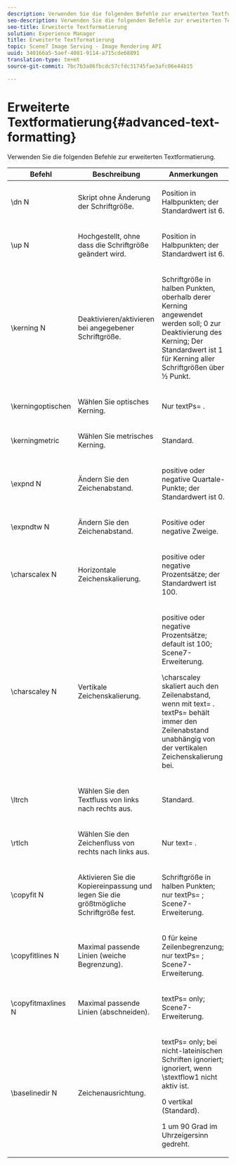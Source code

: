 ```yaml
---
description: Verwenden Sie die folgenden Befehle zur erweiterten Textformatierung.
seo-description: Verwenden Sie die folgenden Befehle zur erweiterten Textformatierung.
seo-title: Erweiterte Textformatierung
solution: Experience Manager
title: Erweiterte Textformatierung
topic: Scene7 Image Serving - Image Rendering API
uuid: 340166a5-5aef-4081-9114-a715cde68891
translation-type: tm+mt
source-git-commit: 7bc7b3a86fbcdc57cfdc31745fae3afc06e44b15

---
```



# Erweiterte Textformatierung{#advanced-text-formatting}

Verwenden Sie die folgenden Befehle zur erweiterten Textformatierung.

<table id="table_43B2EB887C0F471BB60C23B570E7D3D2"> 
 <thead> 
  <tr> 
   <th class="entry"> Befehl </th> 
   <th class="entry"> Beschreibung </th> 
   <th class="entry"> Anmerkungen </th> 
  </tr> 
 </thead>
 <tbody> 
  <tr> 
   <td> <span class="codeph"> \dn <span class="varname"> N </span></span> </td> 
   <td> <p>Skript ohne Änderung der Schriftgröße. </p> </td> 
   <td> <p>Position in Halbpunkten; der Standardwert ist 6. </p> </td> 
  </tr> 
  <tr> 
   <td> <span class="codeph"> \up <span class="varname"> N </span></span> </td> 
   <td> <p>Hochgestellt, ohne dass die Schriftgröße geändert wird. </p> </td> 
   <td> <p>Position in Halbpunkten; der Standardwert ist 6. </p> </td> 
  </tr> 
  <tr> 
   <td> <span class="codeph"> \kerning <span class="varname"> N </span></span> </td> 
   <td> <p>Deaktivieren/aktivieren bei angegebener Schriftgröße. </p> </td> 
   <td> <p>Schriftgröße in halben Punkten, oberhalb derer Kerning angewendet werden soll; 0 zur Deaktivierung des Kerning; Der Standardwert ist 1 für Kerning aller Schriftgrößen über ½ Punkt. </p> </td> 
  </tr> 
  <tr> 
   <td> <span class="codeph"> \kerningoptischen </span> </td> 
   <td> <p>Wählen Sie optisches Kerning. </p> </td> 
   <td> <p> <span class="codeph"> Nur textPs= </span> . </p> </td> 
  </tr> 
  <tr> 
   <td> <span class="codeph"> \kerningmetric </span> </td> 
   <td> <p>Wählen Sie metrisches Kerning. </p> </td> 
   <td> <p>Standard. </p> </td> 
  </tr> 
  <tr> 
   <td> <span class="codeph"> \expnd <span class="varname"> N </span></span> </td> 
   <td> <p>Ändern Sie den Zeichenabstand. </p> </td> 
   <td> <p>positive oder negative Quartale-Punkte; der Standardwert ist 0. </p> </td> 
  </tr> 
  <tr> 
   <td> <span class="codeph"> \expndtw <span class="varname"> N </span></span> </td> 
   <td> <p>Ändern Sie den Zeichenabstand. </p> </td> 
   <td> <p>Positive oder negative Zweige. </p> </td> 
  </tr> 
  <tr> 
   <td> <span class="codeph"> \charscalex <span class="varname"> N </span></span> </td> 
   <td> <p>Horizontale Zeichenskalierung. </p> </td> 
   <td> <p>positive oder negative Prozentsätze; der Standardwert ist 100. </p> </td> 
  </tr> 
  <tr> 
   <td> <span class="codeph"> \charscaley <span class="varname"> N </span></span> </td> 
   <td> <p>Vertikale Zeichenskalierung. </p> </td> 
   <td> <p>positive oder negative Prozentsätze; default ist 100; Scene7-Erweiterung. </p> <p> <span class="codeph"> \charscaley skaliert </span> auch den Zeilenabstand, wenn mit <span class="codeph"> text= </span>. <span class="codeph"> textPs= behält </span> immer den Zeilenabstand unabhängig von der vertikalen Zeichenskalierung bei. </p> </td> 
  </tr> 
  <tr> 
   <td> <span class="codeph"> \ltrch </span> </td> 
   <td> <p>Wählen Sie den Textfluss von links nach rechts aus. </p> </td> 
   <td> <p>Standard. </p> </td> 
  </tr> 
  <tr> 
   <td> <span class="codeph"> \rtlch </span> </td> 
   <td> <p>Wählen Sie den Zeichenfluss von rechts nach links aus. </p> </td> 
   <td> <p> <span class="codeph"> Nur text= </span> . </p> </td> 
  </tr> 
  <tr> 
   <td> <span class="codeph"> \copyfit <span class="varname"> N </span></span> </td> 
   <td> <p>Aktivieren Sie die Kopiereinpassung und legen Sie die größtmögliche Schriftgröße fest. </p> </td> 
   <td> <p>Schriftgröße in halben Punkten; nur <span class="codeph"> textPs= </span> ; Scene7-Erweiterung. </p> </td> 
  </tr> 
  <tr> 
   <td> <span class="codeph"> \copyfitlines <span class="varname"> N </span></span> </td> 
   <td> <p>Maximal passende Linien (weiche Begrenzung). </p> </td> 
   <td> <p>0 für keine Zeilenbegrenzung; nur <span class="codeph"> textPs= </span> ; Scene7-Erweiterung. </p> </td> 
  </tr> 
  <tr> 
   <td> <span class="codeph"> \copyfitmaxlines <span class="varname"> N </span></span> </td> 
   <td> <p>Maximal passende Linien (abschneiden). </p> </td> 
   <td> <p> <span class="codeph"> textPs= </span> only; Scene7-Erweiterung. </p> </td> 
  </tr> 
  <tr> 
   <td> <span class="codeph"> \baselinedir <span class="varname"> N </span></span> </td> 
   <td> <p>Zeichenausrichtung. </p> </td> 
   <td> <p> <span class="codeph"> textPs= </span> only; bei nicht-lateinischen Schriften ignoriert; ignoriert, wenn <span class="codeph"> \stextflow1 nicht aktiv </span> ist. </p> <p>0 vertikal (Standard). </p> <p>1 um 90 Grad im Uhrzeigersinn gedreht. </p> </td> 
  </tr> 
 </tbody> 
</table>

